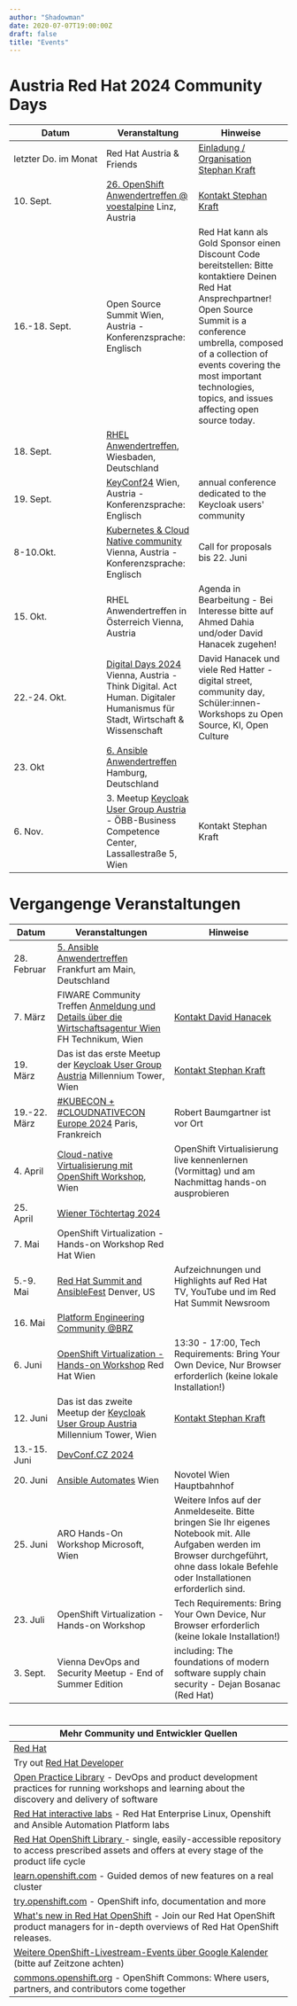 ```yaml
---
author: "Shadowman"
date: 2020-07-07T19:00:00Z
draft: false
title: "Events"
---
```


# Austria Red Hat 2024 Community Days

| <nobr> Datum </nobr> | Veranstaltung | Hinweise | 
| ------------- | ------------- |--------| 
| <nobr> letzter Do. im Monat </nobr> | Red Hat Austria & Friends | [Einladung / Organisation Stephan Kraft](mailto:stephan.kraft@redhat.com) |
| 10. Sept. | [26. OpenShift Anwendertreffen @ voestalpine]([url](https://www.openshift-anwender.de/)) Linz, Austria | [Kontakt Stephan Kraft](mailto:stephan.kraft@redhat.com) |
| 16.-18. Sept. | Open Source Summit Wien, Austria - Konferenzsprache: Englisch | Red Hat kann als Gold Sponsor einen Discount Code bereitstellen: Bitte kontaktiere Deinen Red Hat Ansprechpartner! Open Source Summit is a conference umbrella, composed of a collection of events covering the most important technologies, topics, and issues affecting open source today. |
| 18. Sept. | [RHEL Anwendertreffen]([url](https://events.redhat.com/profile/form/index.cfm?PKformID=0x1186304abcd&sc_cid=7015Y0000048LqwQAE)),  Wiesbaden, Deutschland | | 
| 19. Sept. | [KeyConf24]([url](https://www.eventbrite.de/e/keyconf24-tickets-887467387847)) Wien, Austria - Konferenzsprache: Englisch | annual conference dedicated to the Keycloak users' community | 
| 8-10.Okt. | [Kubernetes & Cloud Native community]([url](https://kcdaustria.at/)) Vienna, Austria - Konferenzsprache: Englisch | Call for proposals bis 22. Juni |
| 15. Okt. |  RHEL Anwendertreffen in Österreich Vienna, Austria | Agenda in Bearbeitung - Bei Interesse bitte auf Ahmed Dahia und/oder David Hanacek zugehen! |
| 22.-24. Okt. | [Digital Days 2024]([url](https://www.digitalcity.wien/digital-days-2024/)) Vienna, Austria - Think Digital. Act Human. Digitaler Humanismus für Stadt, Wirtschaft & Wissenschaft | David Hanacek und viele Red Hatter - digital street, community day, Schüler:innen-Workshops zu Open Source, KI, Open Culture | 
| 23. Okt | [6. Ansible Anwendertreffen]([url](https://events.redhat.com/profile/form/index.cfm?PKformID=0x12027203ae6)) Hamburg, Deutschland | |
| 6. Nov. | 3. Meetup [Keycloak User Group Austria]([url](https://www.meetup.com/de-DE/keycloak-user-group-austria/events/)) - ÖBB-Business Competence Center, Lassallestraße 5, Wien | Kontakt Stephan Kraft | 

# Vergangenge Veranstaltungen

| Datum | Veranstaltungen | Hinweise | 
| ------------- | ------------- | ----------| 
| 28. Februar | [5. Ansible Anwendertreffen]([url](https://www.ansible-anwender.de/)) Frankfurt am Main, Deutschland |  |
| 7. März | FIWARE Community Treffen [Anmeldung und Details über die Wirtschaftsagentur Wien]([url](https://wirtschaftsagentur.at/termine-events-workshops/fiware-community-treffen/)) FH Technikum, Wien | [Kontakt David Hanacek](mailto:david.hanacek@redhat.com) |
| 19. März | Das ist das erste Meetup der [Keycloak User Group Austria]([url](https://www.meetup.com/de-DE/keycloak-user-group-austria/events/297881850/)) Millennium Tower, Wien | [Kontakt Stephan Kraft](mailto:stephan.kraft@redhat.com) |
| 19.-22. März | [#KUBECON + #CLOUDNATIVECON Europe 2024]([url](https://events.linuxfoundation.org/kubecon-cloudnativecon-europe/)) Paris, Frankreich | Robert Baumgartner ist vor Ort |
| 4. April | [Cloud-native Virtualisierung mit OpenShift Workshop]([url](https://events.redhat.com/profile/form/index.cfm?PKformID=0x1048193abcd)), Wien | OpenShift Virtualisierung live kennenlernen (Vormittag) und am Nachmittag hands-on ausprobieren |
| 25. April | [Wiener Töchtertag 2024]([url](https://www.toechtertag.at/betrieb/redhat/)) |  |
| 7. Mai | OpenShift Virtualization - Hands-on Workshop Red Hat Wien |  |
| 5.-9. Mai | [Red Hat Summit and AnsibleFest]([url](https://www.redhat.com/en/summit)) Denver, US | Aufzeichnungen und Highlights auf Red Hat TV, YouTube und im Red Hat Summit Newsroom |
| 16. Mai | [Platform Engineering Community @BRZ]([url](https://www.brz.gv.at/wie-wir-arbeiten/Kontakt-aufnehmen/veranstaltungen/20240516-Austrian-Plattform-Engineering-Community.html)) |  |
| 6. Juni | [OpenShift Virtualization - Hands-on Workshop]([url](https://forms.gle/LizKrbWG6ZUzgn1S6)) Red Hat Wien | 13:30 - 17:00, Tech Requirements: Bring Your Own Device, Nur Browser erforderlich (keine lokale Installation!) |
| 12. Juni | Das ist das zweite Meetup der [Keycloak User Group Austria]([url](https://www.meetup.com/de-DE/keycloak-user-group-austria/events/)) Millennium Tower, Wien | [Kontakt Stephan Kraft](mailto:stephan.kraft@redhat.com) |
| 13.-15. Juni | [DevConf.CZ 2024]([url](https://www.devconf.info/cz/)) |  |
| 20. Juni | [Ansible Automates]([url](https://events.redhat.com/profile/form/index.cfm?PKformID=0x1056344abcd)) Wien | Novotel Wien Hauptbahnhof |
| 25. Juni | ARO Hands-On Workshop Microsoft, Wien | Weitere Infos auf der Anmeldeseite. Bitte bringen Sie Ihr eigenes Notebook mit. Alle Aufgaben werden im Browser durchgeführt, ohne dass lokale Befehle oder Installationen erforderlich sind. | 
| 23. Juli | 	OpenShift Virtualization - Hands-on Workshop | Tech Requirements: Bring Your Own Device, Nur Browser erforderlich (keine lokale Installation!) |
| 3. Sept. | Vienna DevOps and Security Meetup - End of Summer Edition  | including: The foundations of modern software supply chain security - Dejan Bosanac (Red Hat) |

#

| Mehr Community und Entwickler Quellen | 
| -------------------------------------------| 
| [Red Hat]([url](https://www.redhat.com/)) |
| Try out [Red Hat Developer]([url](https://developers.redhat.com/)) |
| [Open Practice Library]([url](https://openpracticelibrary.com/))  - DevOps and product development practices for running workshops and learning about the discovery and delivery of software |
| [Red Hat interactive labs]([url](https://www.redhat.com/en/interactive-labs)) - Red Hat Enterprise Linux, Openshift and Ansible Automation Platform labs |
| [Red Hat OpenShift Library ]([url](https://access.redhat.com/articles/7052429)) - single, easily-accessible repository to access prescribed assets and offers at every stage of the product life cycle |
| [learn.openshift.com]([url](https://learn.openshift.com)) - Guided demos of new features on a real cluster |
| [try.openshift.com]([url](https://try.openshift.com)) - OpenShift info, documentation and more |
| [What's new in Red Hat OpenShift]([url](https://www.redhat.com/en/whats-new-red-hat-openshift)) - Join our Red Hat OpenShift product managers for in-depth overviews of Red Hat OpenShift releases. |
| [Weitere OpenShift-Livestream-Events über Google Kalender]([url](https://calendar.google.com/calendar/u/0/embed?src=redhatstreaming@gmail.com)) (bitte auf Zeitzone achten) |
| [commons.openshift.org]([url](https://commons.openshift.org)) - OpenShift Commons: Where users, partners, and contributors come together |
